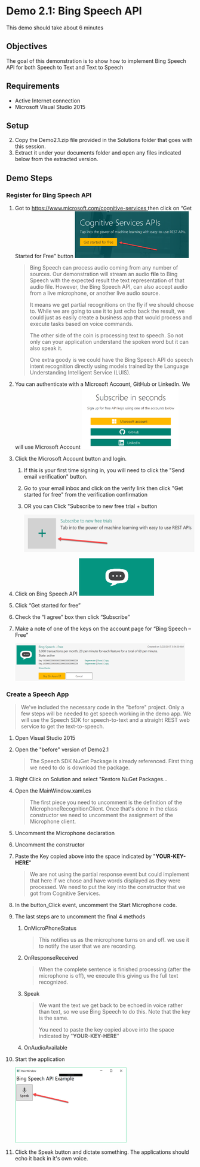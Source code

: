 # Demo 2.1: Bing Speech API #
This demo should take about 6 minutes
## Objectives ##
The goal of this demonstration is to show how to implement Bing Speech API for both Speech to Text and Text to Speech

## Requirements ##
- Active Internet connection
- Microsoft Visual Studio 2015
## Setup ##
2. Copy the Demo2.1.zip file provided in the Solutions folder that goes with this session.
3. Extract it under your documents folder and open any files indicated below from the extracted version. 


## Demo Steps ##
### Register for Bing Speech API ###
1. Got to [https://www.microsoft.com/cognitive-services ](https://www.microsoft.com/cognitive-services  "https://www.microsoft.com/cognitive-services ") then click on “Get Started for Free” button
	<img src="./media/COG-GetStarted.png" Height="125"/>

	> Bing Speech can process audio coming from any number of sources.  Our demonstration will stream an audio **file** to Bing Speech with the expected result the text representation of that audio file.  However, the Bing Speech API, can also accept audio from a live microphone, or another live audio source.  
	> 
	> It means we get partial recognitions on the fly if we should choose to.  While we are going to use it to just echo back the result, we could just as easily create a business app that would process and execute tasks based on voice commands.
	> 
	> The other side of the coin is processing text to speech.  So not only can your application understand the spoken word but it can also speak it.
	> 
	> One extra goody is we could have the Bing Speech API do speech intent recognition directly using models trained by the Language Understanding Intelligent Service (LUIS).
	> 
2. You can authenticate with a Microsoft Account, GitHub or LinkedIn.  We will use Microsoft Account
	<img src="./media/COG-Signin.png" Height=165/>

3. Click the Microsoft Account button and login.
    1. If this is your first time signing in, you will need to click the "Send email verification" button.
    1. Go to your email inbox and click on the verify link then click "Get started for free" from the verification confirmation
    3. OR you can Click "Subscribe to new free trial + button

		<img src="./media/COG-NewFreeTrial.png" Height=100/>

1. Click on Bing Speech API
	<img src="./media/BingSpeechTile.png" Height=100/>

1. Click “Get started for free”
1. Check the “I agree” box then click “Subscribe”
1. Make a note of one of the keys on the account page for “Bing Speech – Free”

	<img src="./media/BingSpeechRegistered.png" Height=100/>

### Create a Speech App ###
> We've included the necessary code in the "before" project.  Only a few steps will be needed to get speech working in the demo app.  We will use the Speech SDK for speech-to-text and a straight REST web service to get the text-to-speech.

1.	Open Visual Studio 2015
2.	Open the "before" version of Demo2.1

	> The Speech SDK NuGet Package is already referenced.  First thing we need to do is download the package.

4.	Right Click on Solution and select "Restore NuGet Packages...
5.	Open the MainWindow.xaml.cs

	> The first piece you need to uncomment is the definition of the MicrophoneRecognitionClient.  Once that's done in the class constructor we need to uncomment the assignment of the Microphone client.

6.	Uncomment the Microphone declaration
7.	Uncomment the constructor
8.	Paste the Key copied above into the space indicated by "**YOUR-KEY-HERE**"
	
	> We are not using the partial response event but could implement that here if we chose and have words displayed as they were processed.  We need to put the key into the constructor that we got from Cognitive Services.
	> 
8.	In the button_Click event, uncomment the Start Microphone code.
9.	The last steps are to uncomment the final 4 methods
	1.	OnMicroPhoneStatus
		> This notifies us as the microphone turns on and off.  we use it to notify the user that we are recording.
		> 
	2.	OnResponseReceived

		> When the complete sentence is finished processing (after the microphone is off), we execute this giving us the full text recognized.
		
	3.	Speak

		> We want the text we get back to be echoed in voice rather than text, so we use Bing Speech to do this.  Note that the key is the same.
		> 
		> You need to paste the key copied above into the space indicated by "**YOUR-KEY-HERE**"
	4.	OnAudioAvailable
5.	Start the application

	<img src="./media/SampleAppRunning.png" Height="200"/>

6.	Click the Speak button and dictate something.  The applications should echo it back in it's own voice.
